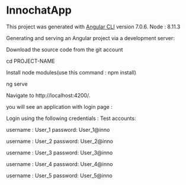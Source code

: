 # InnochatApp

This project was generated with [Angular CLI](https://github.com/angular/angular-cli) version 7.0.6.
Node : 8.11.3


Generating and serving an Angular project via a development server:

Download the source code from the git account

cd PROJECT-NAME

Install node modules(use this command : npm install)

ng serve

Navigate to http://localhost:4200/.

you will see an application with login page :

Login using the following credentials :
Test accounts:

username : User_1 password: User_1@inno

username : User_2 password: User_2@inno

username : User_3 password: User_3@inno

username : User_4 password: User_4@inno

username : User_5 password: User_5@inno


